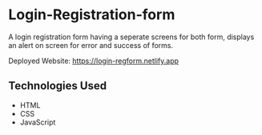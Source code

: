 # Login-Registration-form

A login registration form having a seperate screens for both form, displays an alert on screen for error and success of forms.

Deployed Website: https://login-regform.netlify.app

## Technologies Used
* HTML
* CSS
* JavaScript
